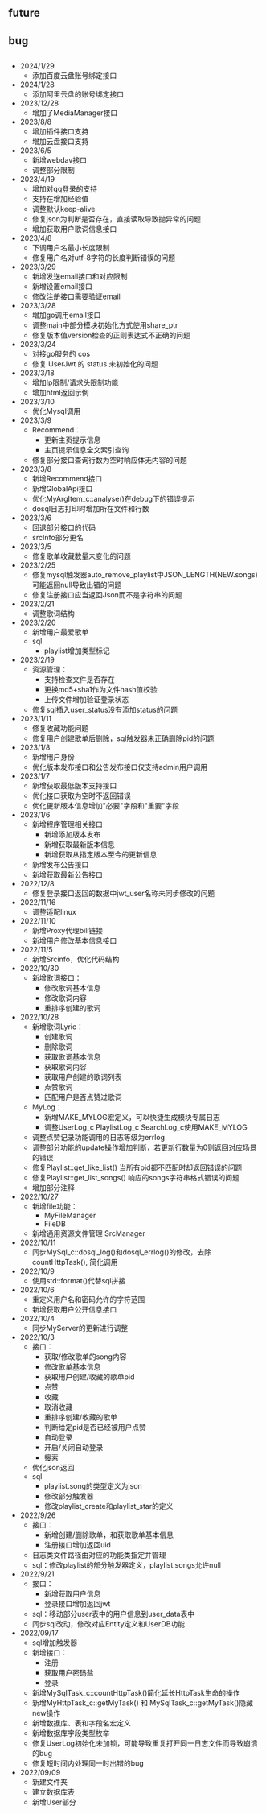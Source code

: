 ## future

## bug

## 
*   2024/1/29
    *   添加百度云盘账号绑定接口
*   2024/1/28
    *   添加阿里云盘的账号绑定接口
*   2023/12/28
    *   增加了MediaManager接口
*   2023/8/8
    *   增加插件接口支持
    *   增加云盘接口支持
*   2023/6/5
    *   新增webdav接口
    *   调整部分限制
*   2023/4/19
    *   增加对qq登录的支持
    *   支持在增加经验值
    *   调整默认keep-alive
    *   修复json为判断是否存在，直接读取导致抛异常的问题
    *   增加获取用户歌词信息接口
*   2023/4/8
    *   下调用户名最小长度限制
    *   修复用户名对utf-8字符的长度判断错误的问题
*   2023/3/29
    *   新增发送email接口和对应限制
    *   新增设置email接口
    *   修改注册接口需要验证email
*   2023/3/28
    *   增加go调用email接口
    *   调整main中部分模块初始化方式使用share_ptr
    *   修复版本值version检查的正则表达式不正确的问题
*   2023/3/24
    *   对接go服务的 cos
    *   修复 UserJwt 的 status 未初始化的问题
*   2023/3/18
    *   增加Ip限制/请求头限制功能
    *   增加html返回示例
*   2023/3/10
    *   优化Mysql调用
*   2023/3/9
    *   Recommend：
        *   更新主页提示信息
        *   主页提示信息全文索引查询
    *   修复部分接口查询行数为空时响应体无内容的问题
*   2023/3/8
    *   新增Recommend接口
    *   新增GlobalApi接口
    *   优化MyArgItem_c::analyse()在debug下的错误提示
    *   dosql日志打印时增加所在文件和行数
*   2023/3/6
    *   回退部分接口的代码
    *   srcInfo部分更名
*   2023/3/5
    *   修复歌单收藏数量未变化的问题
*   2023/2/25
    *   修复mysql触发器auto_remove_playlist中JSON_LENGTH(NEW.songs)可能返回null导致出错的问题
    *   修复注册接口应当返回Json而不是字符串的问题
*   2023/2/21
    *   调整歌词结构
*   2023/2/20
    *   新增用户最爱歌单
    *   sql
        *   playlist增加类型标记
*   2023/2/19
    *   资源管理：
        *   支持检查文件是否存在
        *   更换md5+sha1作为文件hash值校验
        *   上传文件增加验证登录状态
    *   修复sql插入user_status没有添加status的问题
*   2023/1/11
    *   修复收藏功能问题
    *   修复用户创建歌单后删除，sql触发器未正确删除pid的问题
*   2023/1/8
    *   新增用户身份
    *   优化版本发布接口和公告发布接口仅支持admin用户调用
*   2023/1/7
    *   新增获取最低版本支持接口
    *   优化接口获取为空时不返回错误
    *   优化更新版本信息增加"必要"字段和"重要"字段
*   2023/1/6
    *   新增程序管理相关接口
        *   新增添加版本发布
        *   新增获取最新版本信息
        *   新增获取从指定版本至今的更新信息
    *   新增发布公告接口
    *   新增获取最新公告接口
*   2022/12/8
    *   修复登录接口返回的数据中jwt_user名称未同步修改的问题
*   2022/11/16
    *   调整适配linux
*   2022/11/10
    *   新增Proxy代理bili链接
    *   新增用户修改基本信息接口
*   2022/11/5
    *   新增Srcinfo，优化代码结构
*   2022/10/30
    *   新增歌词接口：
        *   修改歌词基本信息
        *   修改歌词内容
        *   重排序创建的歌词
*   2022/10/28
    *   新增歌词Lyric：
        *   创建歌词
        *   删除歌词
        *   获取歌词基本信息
        *   获取歌词内容
        *   获取用户创建的歌词列表
        *   点赞歌词
        *   匹配用户是否点赞过歌词
    *   MyLog：
        *   新增MAKE_MYLOG宏定义，可以快捷生成模块专属日志
        *   调整UserLog_c PlaylistLog_c SearchLog_c使用MAKE_MYLOG
    *   调整点赞记录功能调用的日志等级为errlog
    *   调整部分功能的update操作增加判断，若更新行数量为0则返回对应场景的错误
    *   修复Playlist::get_like_list() 当所有pid都不匹配时却返回错误的问题
    *   修复Playlist::get_list_songs() 响应的songs字符串格式错误的问题
    *   增加部分注释
*   2022/10/27
    *   新增file功能：
        *   MyFileManager
        *   FileDB
    *   新增通用资源文件管理 SrcManager
*   2022/10/11
    *   同步MySql_c::dosql_log()和dosql_errlog()的修改，去除countHttpTask(), 简化调用
*   2022/10/9
    *   使用std::format()代替sql拼接
*   2022/10/6
    *   重定义用户名和密码允许的字符范围
    *   新增获取用户公开信息接口
*   2022/10/4
    *   同步MyServer的更新进行调整
*   2022/10/3
    *   接口：
        *   获取/修改歌单的song内容
        *   修改歌单基本信息
        *   获取用户创建/收藏的歌单pid
        *   点赞
        *   收藏
        *   取消收藏
        *   重排序创建/收藏的歌单
        *   判断给定pid是否已经被用户点赞
        *   自动登录
        *   开启/关闭自动登录
        *   搜索
    *   优化json返回
    *   sql
        *   playlist.song的类型定义为json
        *   修改部分触发器
        *   修改playlist_create和playlist_star的定义
*   2022/9/26
    *   接口：
        *   新增创建/删除歌单，和获取歌单基本信息
        *   注册接口增加返回uid
    *   日志类文件路径由对应的功能类指定并管理
    *   sql：修改playlist的部分触发器定义，playlist.songs允许null
*   2022/9/21
    *   接口：
        *   新增获取用户信息
        *   登录接口增加返回jwt
    *   sql：移动部分user表中的用户信息到user_data表中
    *   同步sql改动，修改对应Entity定义和UserDB功能
*   2022/09/17
    *   sql增加触发器
    *   新增接口：
        *   注册
        *   获取用户密码盐
        *   登录
    *   新增MySqlTask_c::countHttpTask()简化延长HttpTask生命的操作
    *   新增MyHttpTask_c::getMyTask() 和 MySqlTask_c::getMyTask()隐藏new操作
    *   新增数据库、表和字段名宏定义
    *   新增数据库字段类型枚举
    *   修复UserLog初始化未加锁，可能导致重复打开同一日志文件而导致崩溃的bug
    *   修复短时间内处理同一时出错的bug
*   2022/09/09
    *   新建文件夹
    *   建立数据库表
    *   新增User部分
